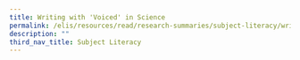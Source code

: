 ```yaml
---
title: Writing with 'Voiced' in Science
permalink: /elis/resources/read/research-summaries/subject-literacy/writing-with-voiced-in-science/
description: ""
third_nav_title: Subject Literacy
---
```

